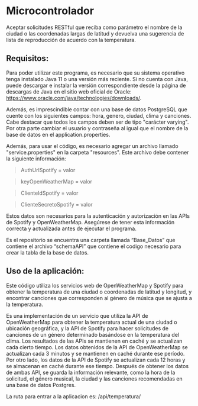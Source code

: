 # Microcontrolador
Aceptar solicitudes RESTful que reciba como parámetro el nombre de la ciudad o las coordenadas largas de latitud y devuelva una sugerencia de lista de reproducción de acuerdo con la temperatura.


## Requisitos:
Para poder utilizar este programa, es necesario que su sistema operativo tenga instalado Java 11 o una versión más reciente. Si no cuenta con Java, puede descargar e instalar la versión correspondiente desde la página de descargas de Java en el sitio web oficial de Oracle: https://www.oracle.com/java/technologies/downloads/.

Además, es imprescindible contar con una base de datos PostgreSQL que cuente con los siguientes campos: hora, genero, ciudad, clima y canciones. Cabe destacar que todos los campos deben ser de tipo "carácter varying". Por otra parte cambiar el usuario y contraseña al igual que el nombre de la base de datos  en el application.properties.

Además, para usar el código, es necesario agregar un archivo llamado "service.properties" en la carpeta "resources". Este archivo debe contener la siguiente información:
>AuthUrlSpotify = valor

>keyOpenWeatherMap = valor

>ClienteIdSpotify = valor

>ClienteSecretoSpotify = valor


Estos datos son necesarios para la autenticación y autorización en las APIs de Spotify y OpenWeatherMap. Asegúrese de tener esta información correcta y actualizada antes de ejecutar el programa.

Es el repositorio se encuentra una carpeta llamada “Base_Datos” que contiene  el archivo “schemaAPI” que contiene el codigo necesario para crear la tabla de la base de datos.

## Uso de la aplicación: 
Este código utiliza los servicios web de OpenWeatherMap y Spotify para obtener la temperatura de una ciudad o coordenadas de latitud y longitud,
y encontrar canciones que corresponden al género de música que se ajusta a la temperatura.

Es una implementación de un servicio que utiliza la API de OpenWeatherMap para obtener la temperatura actual de una ciudad o ubicación geográfica, 
y la API de Spotify para hacer solicitudes de canciones de un género determinado basándose en la temperatura del clima. Los resultados de las APIs
se mantienen en caché y se actualizan cada cierto tiempo. Los datos obtenidos de la API de OpenWeatherMap se actualizan cada 3 minutos y se 
mantienen en caché durante ese período. Por otro lado, los datos de la API de Spotify se actualizan cada 12 horas y se almacenan en caché durante ese 
tiempo. Después de obtener los datos de ambas API, se guarda la información relevante, como la hora de la solicitud, el género musical, la ciudad y 
las canciones recomendadas en una base de datos Postgres.

La ruta para entrar a la aplicacion es:    /api/temperatura/
